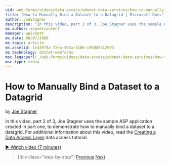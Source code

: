 ```yaml
---
uid: web-forms/videos/data-access/adonet-data-services/how-to-manually-bind-a-dataset-to-a-datagrid
title: "How to Manually Bind a Dataset to a Datagrid | Microsoft Docs"
author: JoeStagner
description: "In this video, part 2 of 3, Joe Stagner uses the sample ASP application created in part one, to demonstrate how to manually bind a dataset to a datagrid. For..."
ms.author: aspnetcontent
manager: wpickett
ms.date: 08/07/2008
ms.topic: article
ms.assetid: 1e339f8a-72ea-463a-b186-c09dd7b12993
ms.technology: dotnet-webforms
msc.legacyurl: /web-forms/videos/data-access/adonet-data-services/how-to-manually-bind-a-dataset-to-a-datagrid
msc.type: video
---
```

How to Manually Bind a Dataset to a Datagrid
====================
by [Joe Stagner](https://github.com/JoeStagner)

In this video, part 2 of 3, Joe Stagner uses the sample ASP application created in part one, to demonstrate how to manually bind a dataset to a datagrid. For additional information about this video, read the [Creating a Data Access Layer](../../../overview/data-access/introduction/creating-a-data-access-layer-vb.md) data access tutorial.

[&#9654; Watch video (7 minutes)](https://channel9.msdn.com/Blogs/ASP-NET-Site-Videos/how-to-manually-bind-a-dataset-to-a-datagrid)

> [!div class="step-by-step"]
> [Previous](data-access-layers-in-aspnet-applications.md)
> [Next](how-to-work-with-datasets-and-filters-from-an-asp-application.md)
